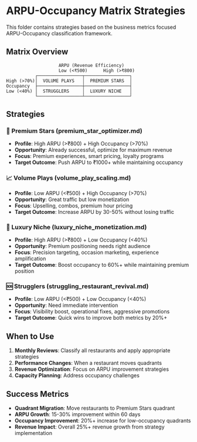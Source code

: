 # ARPU-Occupancy Matrix Strategies

This folder contains strategies based on the business metrics focused ARPU-Occupancy classification framework.

## Matrix Overview

```
                    ARPU (Revenue Efficiency)
                    Low (<₹500)      High (>₹800)
           ┌─────────────────┬─────────────────┐
High (>70%)│  VOLUME PLAYS   │  PREMIUM STARS  │
Occupancy  ├─────────────────┼─────────────────┤
Low (<40%) │  STRUGGLERS     │  LUXURY NICHE   │
           └─────────────────┴─────────────────┘
```

## Strategies

### 🌟 Premium Stars (premium_star_optimizer.md)
- **Profile**: High ARPU (>₹800) + High Occupancy (>70%)
- **Opportunity**: Already successful, optimize for maximum revenue
- **Focus**: Premium experiences, smart pricing, loyalty programs
- **Target Outcome**: Push ARPU to ₹1000+ while maintaining occupancy

### 📈 Volume Plays (volume_play_scaling.md)
- **Profile**: Low ARPU (<₹500) + High Occupancy (>70%)
- **Opportunity**: Great traffic but low monetization
- **Focus**: Upselling, combos, premium hour pricing
- **Target Outcome**: Increase ARPU by 30-50% without losing traffic

### 💎 Luxury Niche (luxury_niche_monetization.md)
- **Profile**: High ARPU (>₹800) + Low Occupancy (<40%)
- **Opportunity**: Premium positioning needs right audience
- **Focus**: Precision targeting, occasion marketing, experience amplification
- **Target Outcome**: Boost occupancy to 60%+ while maintaining premium position

### 🆘 Strugglers (struggling_restaurant_revival.md)
- **Profile**: Low ARPU (<₹500) + Low Occupancy (<40%)
- **Opportunity**: Need immediate intervention
- **Focus**: Visibility boost, operational fixes, aggressive promotions
- **Target Outcome**: Quick wins to improve both metrics by 20%+

## When to Use

1. **Monthly Reviews**: Classify all restaurants and apply appropriate strategies
2. **Performance Changes**: When a restaurant moves quadrants
3. **Revenue Optimization**: Focus on ARPU improvement strategies
4. **Capacity Planning**: Address occupancy challenges

## Success Metrics

- **Quadrant Migration**: Move restaurants to Premium Stars quadrant
- **ARPU Growth**: 15-30% improvement within 60 days
- **Occupancy Improvement**: 20%+ increase for low-occupancy quadrants
- **Revenue Impact**: Overall 25%+ revenue growth from strategy implementation